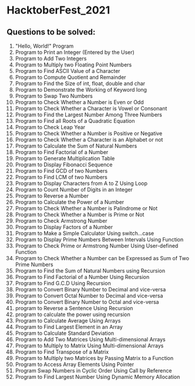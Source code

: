 # HacktoberFest_2021

## Questions to be solved:

  1.  "Hello, World!" Program
  2.  Program to Print an Integer (Entered by the User)
  3.  Program to Add Two Integers
  4.  Program to Multiply two Floating Point Numbers
  5.  Program to Find ASCII Value of a Character
  6.  Program to Compute Quotient and Remainder
  7.  Program to Find the Size of int, float, double and char
  8.  Program to Demonstrate the Working of Keyword long
  9.  Program to Swap Two Numbers
  10. Program to Check Whether a Number is Even or Odd
  11. Program to Check Whether a Character is Vowel or Consonant
  12. Program to Find the Largest Number Among Three Numbers
  13. Program to Find all Roots of a Quadratic Equation
  14. Program to Check Leap Year
  15. Program to Check Whether a Number is Positive or Negative
  16. Program to Check Whether a Character is an Alphabet or not
  17. Program to Calculate the Sum of Natural Numbers
  18. Program to Find Factorial of a Number
  19. Program to Generate Multiplication Table
  20. Program to Display Fibonacci Sequence
  21. Program to Find GCD of two Numbers
  22. Program to Find LCM of two Numbers
  23. Program to Display Characters from A to Z Using Loop
  24. Program to Count Number of Digits in an Integer
  25. Program to Reverse a Number
  26. Program to Calculate the Power of a Number
  27. Program to Check Whether a Number is Palindrome or Not
  28. Program to Check Whether a Number is Prime or Not
  29. Program to Check Armstrong Number
  30. Program to Display Factors of a Number
  31. Program to Make a Simple Calculator Using switch...case
  32. Program to Display Prime Numbers Between Intervals Using Function
  33. Program to Check Prime or Armstrong Number Using User-defined Function
  34. Program to Check Whether a Number can be Expressed as Sum of Two Prime Numbers
  35. Program to Find the Sum of Natural Numbers using Recursion
  36. Program to Find Factorial of a Number Using Recursion
  37. Program to Find G.C.D Using Recursion
  38. Program to Convert Binary Number to Decimal and vice-versa
  39. Program to Convert Octal Number to Decimal and vice-versa
  40. Program to Convert Binary Number to Octal and vice-versa
  41. program to Reverse a Sentence Using Recursion
  42. program to calculate the power using recursion
  43. Program to Calculate Average Using Arrays
  44. Program to Find Largest Element in an Array
  45. Program to Calculate Standard Deviation
  46. Program to Add Two Matrices Using Multi-dimensional Arrays
  47. Program to Multiply to Matrix Using Multi-dimensional Arrays
  48. Program to Find Transpose of a Matrix
  49. Program to Multiply two Matrices by Passing Matrix to a Function
  50. Program to Access Array Elements Using Pointer
  51. Program Swap Numbers in Cyclic Order Using Call by Reference
  52. Program to Find Largest Number Using Dynamic Memory Allocation
